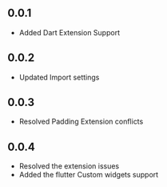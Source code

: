 ## 0.0.1

- Added Dart Extension Support 

## 0.0.2

- Updated Import settings

## 0.0.3

- Resolved Padding Extension conflicts

## 0.0.4

- Resolved the extension issues 
- Added the flutter Custom widgets support 